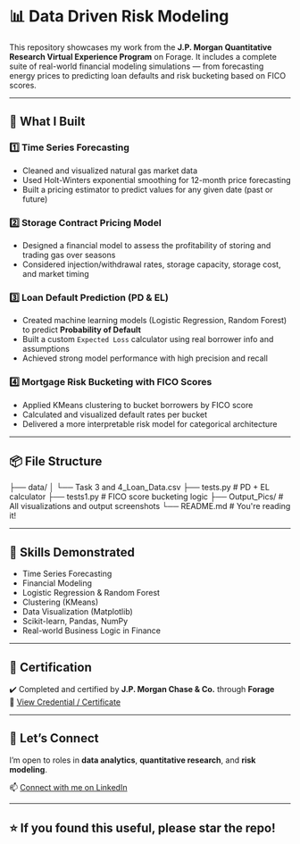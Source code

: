 # 📊 Data Driven Risk Modeling

This repository showcases my work from the **J.P. Morgan Quantitative Research Virtual Experience Program** on Forage. It includes a complete suite of real-world financial modeling simulations — from forecasting energy prices to predicting loan defaults and risk bucketing based on FICO scores.

---

## 🧠 What I Built

### 1️⃣ Time Series Forecasting
- Cleaned and visualized natural gas market data
- Used Holt-Winters exponential smoothing for 12-month price forecasting
- Built a pricing estimator to predict values for any given date (past or future)

### 2️⃣ Storage Contract Pricing Model
- Designed a financial model to assess the profitability of storing and trading gas over seasons
- Considered injection/withdrawal rates, storage capacity, storage cost, and market timing

### 3️⃣ Loan Default Prediction (PD & EL)
- Created machine learning models (Logistic Regression, Random Forest) to predict **Probability of Default**
- Built a custom `Expected Loss` calculator using real borrower info and assumptions
- Achieved strong model performance with high precision and recall

### 4️⃣ Mortgage Risk Bucketing with FICO Scores
- Applied KMeans clustering to bucket borrowers by FICO score
- Calculated and visualized default rates per bucket
- Delivered a more interpretable risk model for categorical architecture

---

## 📦 File Structure

├── data/
│ └── Task 3 and 4_Loan_Data.csv
├── tests.py # PD + EL calculator
├── tests1.py # FICO score bucketing logic
├── Output_Pics/ # All visualizations and output screenshots
└── README.md # You're reading it!


---

## 💼 Skills Demonstrated
- Time Series Forecasting
- Financial Modeling
- Logistic Regression & Random Forest
- Clustering (KMeans)
- Data Visualization (Matplotlib)
- Scikit-learn, Pandas, NumPy
- Real-world Business Logic in Finance

---

## 📜 Certification
✔️ Completed and certified by **J.P. Morgan Chase & Co.** through **Forage**  
🔗 [View Credential / Certificate](#)

---

## 🤝 Let’s Connect
I’m open to roles in **data analytics**, **quantitative research**, and **risk modeling**.

📫 [Connect with me on LinkedIn](https://linkedin.com/in/adwaith-sai-krishna-panda)

---

## ⭐ If you found this useful, please star the repo!

